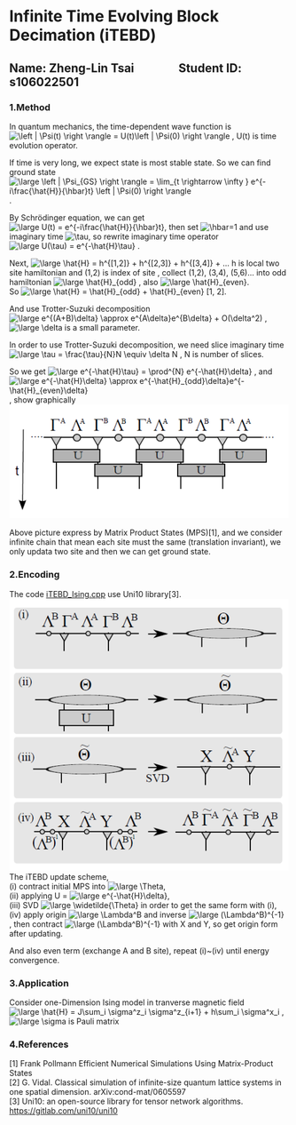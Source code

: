 # Infinite Time Evolving Block Decimation (iTEBD)

## Name: Zheng-Lin Tsai             &ensp; Student ID: s106022501

### 1.Method

In quantum mechanics, the time-dependent wave function is <img src="https://latex.codecogs.com/png.latex?\left&space;|&space;\Psi(t)&space;\right&space;\rangle&space;=&space;U(t)\left&space;|&space;\Psi(0)&space;\right&space;\rangle" title="\left | \Psi(t) \right \rangle = U(t)\left | \Psi(0) \right \rangle" /> , U(t) is time evolution operator. <br />

If time is very long, we expect state is most stable state. So we can find ground state <img src="https://latex.codecogs.com/gif.latex?\large&space;\left&space;|&space;\Psi_{GS}&space;\right&space;\rangle&space;=&space;\lim_{t&space;\rightarrow&space;\infty&space;}&space;e^{-i\frac{\hat{H}}{\hbar}t}&space;\left&space;|&space;\Psi(0)&space;\right&space;\rangle" title="\large \left | \Psi_{GS} \right \rangle = \lim_{t \rightarrow \infty } e^{-i\frac{\hat{H}}{\hbar}t} \left | \Psi(0) \right \rangle" /> . <br />

By Schrödinger equation, we can get  <img src="https://latex.codecogs.com/png.latex?\large&space;U(t)&space;=&space;e^{-i\frac{\hat{H}}{\hbar}t}" title="\large U(t) = e^{-i\frac{\hat{H}}{\hbar}t}" />, then set <img src="https://latex.codecogs.com/png.latex?\hbar" title="\hbar" />=1 and use imaginary time <img src="https://latex.codecogs.com/png.latex?\tau" title="\tau" />, so rewrite imaginary time operator <img src="https://latex.codecogs.com/gif.latex?\large&space;U(\tau)&space;=&space;e^{-\hat{H}\tau}" title="\large U(\tau) = e^{-\hat{H}\tau}" /> . <br />

Next, <img src="https://latex.codecogs.com/gif.latex?\large&space;\hat{H}&space;=&space;h^{(1,2)}&space;&plus;&space;h^{(2,3)}&space;&plus;&space;h^{(3,4)}&space;&plus;&space;..." title="\large \hat{H} = h^{[1,2]} + h^{[2,3]} + h^{[3,4]} + ..." /> h is local two site hamiltonian and (1,2) is index of site , collect (1,2), (3,4), (5,6)... into odd hamiltonian <img src="https://latex.codecogs.com/gif.latex?\large&space;\hat{H}_{odd}" title="\large \hat{H}_{odd}" /> , also <img src="https://latex.codecogs.com/gif.latex?\large&space;\hat{H}_{even}" title="\large \hat{H}_{even}" />. <br />
So <img src="https://latex.codecogs.com/gif.latex?\large&space;\hat{H}&space;=&space;\hat{H}_{odd}&space;&plus;&space;\hat{H}_{even}" title="\large \hat{H} = \hat{H}_{odd} + \hat{H}_{even}" /> [1, 2].  <br />

And use Trotter-Suzuki decomposition <img src="https://latex.codecogs.com/gif.latex?\large&space;e^{(A&plus;B)\delta}&space;\approx&space;e^{A\delta}e^{B\delta}&space;&plus;&space;O(\delta^2)" title="\large e^{(A+B)\delta} \approx e^{A\delta}e^{B\delta} + O(\delta^2)" /> , <img src="https://latex.codecogs.com/gif.latex?\large&space;\delta" title="\large \delta" /> is a small parameter. <br />

In order to use Trotter-Suzuki decomposition, we need slice imaginary time <img src="https://latex.codecogs.com/gif.latex?\large&space;\tau&space;=&space;\frac{\tau}{N}N&space;\equiv&space;\delta&space;N" title="\large \tau = \frac{\tau}{N}N \equiv \delta N" /> , N is number of slices. <br />

So we get <img src="https://latex.codecogs.com/gif.latex?\large&space;e^{-\hat{H}\tau}&space;=&space;\prod^{N}&space;e^{-\hat{H}\delta}" title="\large e^{-\hat{H}\tau} = \prod^{N} e^{-\hat{H}\delta}" /> , and <img src="https://latex.codecogs.com/gif.latex?\large&space;e^{-\hat{H}\delta}&space;\approx&space;e^{-\hat{H}_{odd}\delta}e^{-\hat{H}_{even}\delta}" title="\large e^{-\hat{H}\delta} \approx e^{-\hat{H}_{odd}\delta}e^{-\hat{H}_{even}\delta}" /> , show graphically ![FIG.1](database/fig_1.PNG)  <br />

Above picture express by Matrix Product States (MPS)[1], and we consider infinite chain that mean each site must the same (translation invariant), we only updata two site and then we can get ground state. <br />

### 2.Encoding
The code [iTEBD_Ising.cpp](iTEBD_Ising.cpp) use Uni10 library[3]. <br />
![FIG.2](database/fig_2.PNG) <br />
The iTEBD update scheme, <br />
(i) contract initial MPS into <img src="https://latex.codecogs.com/gif.latex?\large&space;\Theta" title="\large \Theta" />, <br />
(ii) applying U = <img src="https://latex.codecogs.com/gif.latex?\large&space;e^{-\hat{H}\delta}" title="\large e^{-\hat{H}\delta}" />, <br />
(iii) SVD <img src="https://latex.codecogs.com/gif.latex?\large&space;\widetilde{\Theta}" title="\large \widetilde{\Theta}" /> in order to get the same form with (i), <br />
(iv) apply origin <img src="https://latex.codecogs.com/gif.latex?\large&space;\Lambda^B" title="\large \Lambda^B" /> and inverse <img src="https://latex.codecogs.com/gif.latex?\large&space;(\Lambda^B)^{-1}" title="\large (\Lambda^B)^{-1}" /> , then contract <img src="https://latex.codecogs.com/gif.latex?\large&space;(\Lambda^B)^{-1}" title="\large (\Lambda^B)^{-1}" /> with X and Y, so get origin form after updating. <br />

And also even term (exchange A and B site), repeat (i)~(iv) until energy convergence. <br />

### 3.Application
Consider one-Dimension Ising model in tranverse magnetic field <img src="https://latex.codecogs.com/gif.latex?\large&space;\hat{H}&space;=&space;J\sum_i&space;\sigma^z_i&space;\sigma^z_{i&plus;1}&space;&plus;&space;h\sum_i&space;\sigma^x_i" title="\large \hat{H} = J\sum_i \sigma^z_i \sigma^z_{i+1} + h\sum_i \sigma^x_i" /> , <img src="https://latex.codecogs.com/gif.latex?\large&space;\sigma" title="\large \sigma" /> is Pauli matrix

### 4.References
[1] Frank Pollmann Efficient Numerical Simulations Using Matrix-Product States  <br />
[2] G. Vidal. Classical simulation of infinite-size quantum lattice systems in one spatial dimension. arXiv:cond-mat/0605597   <br />
[3] Uni10: an open-source library for tensor network algorithms. https://gitlab.com/uni10/uni10  <br />

